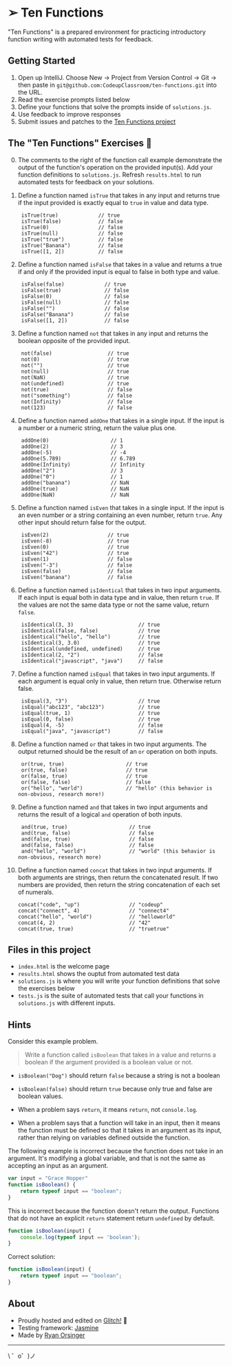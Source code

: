 ➢ Ten Functions 
=================

"Ten Functions" is a prepared environment for practicing introductory function writing with automated tests for feedback.


## Getting Started
1. Open up IntelliJ. Choose New -> Project from Version Control -> Git -> then paste in `git@github.com:CodeupClassroom/ten-functions.git` into the URL.
2. Read the exercise prompts listed below
3. Define your functions that solve the prompts inside of `solutions.js`.
4. Use feedback to improve responses
5. Submit issues and patches to the <a href="https://github.com/ryanorsinger/ten-functions/issues">Ten Functions project</a>


## The "Ten Functions" Exercises 👟
0. The comments to the right of the function call example demonstrate the output of the function's operation on the provided input(s). Add your function definitions to `solutions.js`. Refresh `results.html` to run automated tests for feedback on your solutions.

1. Define a function named `isTrue` that takes in any input and returns true if the input provided is exactly equal to `true` in value and data type.
        
        isTrue(true)             // true
        isTrue(false)            // false
        isTrue(0)                // false
        isTrue(null)             // false
        isTrue("true")           // false
        isTrue("Banana")         // false
        isTrue([1, 2])           // false

2. Define a function named `isFalse` that takes in a value and returns a true if and only if the provided input is equal to false in both type and value.
        
        isFalse(false)             // true
        isFalse(true)              // false
        isFalse(0)                 // false
        isFalse(null)              // false
        isFalse("")                // false
        isFalse("Banana")          // false
        isFalse([1, 2])            // false

3. Define a function named `not` that takes in any input and returns the boolean opposite of the provided input.
        
        not(false)                  // true
        not(0)                      // true
        not("")                     // true
        not(null)                   // true
        not(NaN)                    // true
        not(undefined)              // true
        not(true)                   // false
        not("something")            // false
        not(Infinity)               // false
        not(123)                    // false

4. Define a function named `addOne` that takes in a single input. If the input is a number or a numeric string, return the value plus one.

        addOne(0)                    // 1
        addOne(2)                    // 3
        addOne(-5)                   // -4 
        addOne(5.789)                // 6.789
        addOne(Infinity)             // Infinity
        addOne("2")                  // 3
        addOne("0")                  // 1
        addOne("banana")             // NaN
        addOne(true)                 // NaN
        addOne(NaN)                  // NaN
        

5. Define a function named `isEven` that takes in a single input. If the input is an even number or a string containing an even number, return `true`. Any other input should return false for the output.
        
        isEven(2)                   // true
        isEven(-8)                  // true
        isEven(0)                   // true
        isEven("42")                // true
        isEven(1)                   // false
        isEven("-3")                // false
        isEven(false)               // false
        isEven("banana")            // false

6. Define a function named `isIdentical` that takes in two input arguments. If each input is equal both in data type and in value, then return `true`. If the values are not the same data type or not the same value, return `false`.

        isIdentical(3, 3)                     // true
        isIdentical(false, false)             // true
        isIdentical("hello", "hello")         // true
        isIdentical(3, 3.0)                   // true
        isIdentical(undefined, undefined)     // true
        isIdentical(2, "2")                   // false
        isIdentical("javascript", "java")     // false

7. Define a function named `isEqual` that takes in two input arguments. If each argument is equal only in value, then return true. Otherwise return false.
  
        isEqual(3, "3")                       // true
        isEqual("abc123", "abc123")           // true
        isEqual(true, 1)                      // true
        isEqual(0, false)                     // true
        isEqual(4, -5)                        // false
        isEqual("java", "javascript")         // false

8. Define a function named `or` that takes in two input arguments. The output returned should be the result of an `or` operation on both inputs.
        
        or(true, true)                    // true
        or(true, false)                   // true
        or(false, true)                   // true
        or(false, false)                  // false
        or("hello", "world")              // "hello" (this behavior is non-obvious, research more!)
      
        

9. Define a function named `and` that takes in two input arguments and returns the result of a logical `and` operation of both inputs.
  
        and(true, true)                    // true
        and(true, false)                   // false
        and(false, true)                   // false
        and(false, false)                  // false
        and("hello", "world")              // "world" (this behavior is non-obvious, research more)


10. Define a function named `concat` that takes in two input arguments. If both arguments are strings, then return the concatenated result. If two numbers are provided, then return the string concatenation of each set of numerals.
        
        concat("code", "up")                // "codeup"
        concat("connect", 4)                // "connect4"
        concat("hello", "world")            // "helloworld"
        concat(4, 2)                        // "42"
        concat(true, true)                  // "truetrue"
        
## Files in this project
- `index.html` is the welcome page
- `results.html` shows the ouptut from automated test data
- `solutions.js` is where you will write your function definitions that solve the exercises below
- `tests.js` is the suite of automated tests that call your functions in `solutions.js` with different inputs.


## Hints

Consider this example problem.

> Write a function called `isBoolean` that takes in a value and returns a boolean if the argument provided is a boolean value or not.
>

- `isBoolean("Dog")` should return `false` because a string is not a boolean
- `isBoolean(false)` should return `true` because only true and false are boolean values.

- When a problem says `return`, it means `return`, not `console.log`.

- When a problem says that a function will take in an input, then it means the function must be defined so that it takes in an argument as its input, rather than relying on variables defined outside the function.

The following example is incorrect because the function does not take in an argument. It's modifying a global variable, and that is not the same as accepting an input as an argument.

```js
var input = "Grace Hopper"
function isBoolean() {
    return typeof input == "boolean";
}
```

This is incorrect because the function doesn't return the output. Functions that do not have an explicit `return` statement return `undefined` by default.

```js
function isBoolean(input) {
    console.log(typeof input == 'boolean');
}
```

Correct solution:

```js
function isBoolean(input) {
    return typeof input == "boolean";
}
```


## About
- Proudly hosted and edited on <a href="https://glitch.com">Glitch!</a> 🎏
- Testing framework: <a href="https://github.com/jasmine/jasmine">Jasmine</a>
- Made by [Ryan Orsinger](https://ryanorsinger.glitch.me/) 
-------------------

\ ゜o゜)ノ
